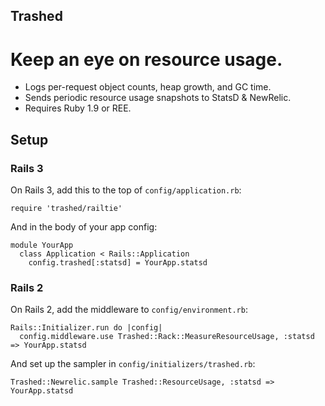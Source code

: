 ## Trashed
# Keep an eye on resource usage.


 - Logs per-request object counts, heap growth, and GC time.
 - Sends periodic resource usage snapshots to StatsD & NewRelic.
 - Requires Ruby 1.9 or REE.


## Setup

### Rails 3

On Rails 3, add this to the top of `config/application.rb`:

    require 'trashed/railtie'

And in the body of your app config:

    module YourApp
      class Application < Rails::Application
        config.trashed[:statsd] = YourApp.statsd


### Rails 2

On Rails 2, add the middleware to `config/environment.rb`:

    Rails::Initializer.run do |config|
      config.middleware.use Trashed::Rack::MeasureResourceUsage, :statsd => YourApp.statsd

And set up the sampler in `config/initializers/trashed.rb`:

    Trashed::Newrelic.sample Trashed::ResourceUsage, :statsd => YourApp.statsd
